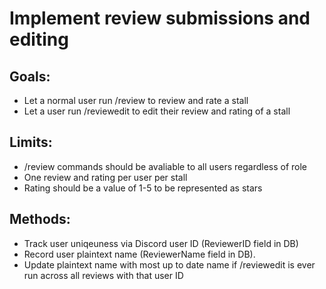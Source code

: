 # Implement review submissions and editing

## Goals:
- Let a normal user run /review to review and rate a stall
- Let a user run /reviewedit to edit their review and rating of a stall

## Limits:
- /review commands should be avaliable to all users regardless of role
- One review and rating per user per stall
- Rating should be a value of 1-5 to be represented as stars

## Methods:
- Track user uniqeuness via Discord user ID (ReviewerID field in DB)
- Record user plaintext name (ReviewerName field in DB). 
- Update plaintext name with most up to date name if /reviewedit is ever run across all reviews with that user ID

